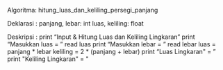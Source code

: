 Algoritma: hitung_luas_dan_keliling_persegi_panjang

Deklarasi :
panjang, lebar: int
luas, keliling: float

Deskripsi :
print “Input & Hitung Luas dan Keliling Lingkaran” 
print “Masukkan luas = ”
read luas
print “Masukkan lebar = ”
read lebar
luas = panjang * lebar
keliling = 2 * (panjang + lebar)
print “Luas Lingkaran" = ”
print "Keliling Lingkaran" = "               